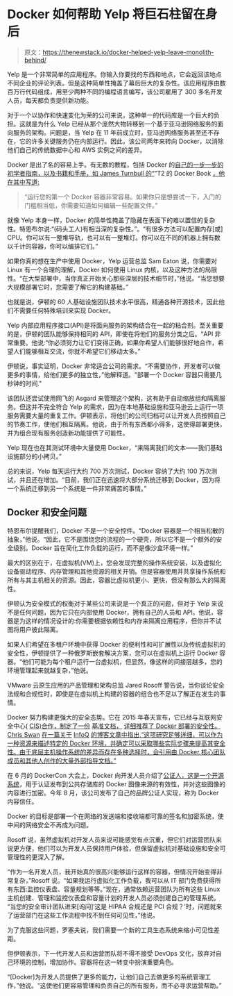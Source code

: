 # Docker 如何帮助 Yelp 将巨石柱留在身后

> 原文：<https://thenewstack.io/docker-helped-yelp-leave-monolith-behind/>

Yelp 是一个非常简单的应用程序。你输入你要找的东西和地点，它会返回该地点不同企业的评论列表。但是这种简单性掩盖了幕后巨大的复杂性。该应用程序由数百万行代码组成，用至少两种不同的编程语言编写，该公司雇用了 300 多名开发人员，每天都负责提供新功能。

对于一个以协作和快速变化为荣的公司来说，这种单一的代码库是一个巨大的负担。这就是为什么 Yelp 已经从那个庞然大物转移到一个基于亚马逊网络服务的面向服务的架构。问题是，当 Yelp 在 11 年前成立时，亚马逊网络服务甚至还不存在，它的许多关键服务仍在内部运行。因此，该公司两年来转向 Docker，以消除他们自己的传统数据中心和 AWS 实例之间的差异。

Docker 是出了名的容易上手。有无数的教程，包括 Docker 的[自己的一步一步的初学者指南，以及书籍和手册，如 James Turnbull 的“](https://www.docker.com/tryit)”T2 的 Docker Book [，他在其中写道:](https://www.docker.com/tryit)

> “运行您的第一个 Docker 容器非常容易。如果你只是想尝试一下，入门的门槛相当低，你需要知道如何编辑一些配置文件。”

就像 Yelp 本身一样，Docker 的简单性掩盖了隐藏在表面下的难以置信的复杂性。特恩布尔说:“(码头工人)有相当深的复杂性。”。“有很多方法可以配置内存[或] CPU。你可以有一整堆导轨，也可以有一整堆灯。你可以在不同的机器上拥有数以千计的容器，你可以编排它们。”

如果你真的想在生产中使用 Docker，Yelp 运营总监 Sam Eaton 说，你需要对 Linux 有一个合理的理解，Docker 如何使用 Linux 内核，以及这种方法的局限性。“在大型部署中，当你真正开始关心那些深层的技术细节时，”他说。“当您想要大规模部署它时，您需要了解它的构建基础。”

也就是说，伊顿的 60 人基础设施团队技术水平很高，精通各种开源技术，因此他们不需要任何特殊培训来实现 Docker。

Yelp 内部应用程序接口(API)是将面向服务的架构结合在一起的粘合剂。至关重要的是，伊顿的团队能够保持相同的 API，即使在将他们的服务分类之后。“API 非常重要。他说:“你必须努力让它们变得正确，如果你希望人们能够很好地合作，希望人们能够相互交流，你就不希望它们移动太多。”

伊顿说，事实证明，Docker 非常适合公司的需求。“不需要协作，开发者可以做更多的事情，给他们更多的独立性，”他解释道。"部署一个 Docker 容器只需要几秒钟的时间."

该团队还尝试使用网飞的 Asgard 来管理这个架构，这有助于自动缩放组和隔离服务。但这并不完全符合 Yelp 的需求，因为在本地基础设施和亚马逊云上运行一项服务需要大量的重复工作。伊顿表示，将他们的公司归档可以让开发人员按照自己的节奏工作，使他们相互隔离。他说，由于所有东西都小得多，这使得部署更快，并为组合现有服务创造新功能提供了可能性。

Yelp 现在也在其测试环境中大量使用 Docker，“来隔离我们的文本——我们基础设施部分的小拷贝。”

总的来说，Yelp 每天运行大约 700 万次测试，Docker 容纳了大约 100 万次测试，并且还在增加。“目前，我们正在迅速将大部分系统迁移到 Docker，因为将一个系统迁移到另一个系统是一件非常痛苦的事情。”

## Docker 和安全问题

特恩布尔提醒我们，Docker 不是一个安全控件。“Docker 容器是一个相当松散的抽象，”他说。“因此，它不是围绕您的流程的一个硬壳，所以它不是一个额外的安全级别。Docker 旨在简化工作负载的运行，而不是像沙盒环境一样。”

最大的区别在于，在虚拟机(VM)上，您会发现完整的操作系统安装，以及虚拟化设备驱动程序、内存管理和其他资源的相关开销。但是容器使用并共享操作系统和所有与其主机相关的资源。因此，容器比虚拟机更小、更快，但没有那么大的隔离性。

伊顿认为安全模式的权衡对于某些公司来说是一个真正的问题，但对于 Yelp 来说不是任何问题，因为它只在内部使用 Docker，拥有自己的人员和 API。他说，容器是为这样的情况设计的:你需要根据依赖性和内存来隔离应用程序，但你并不试图将用户彼此隔离。

如果人们希望在多租户环境中获得 Docker 的便利性和可扩展性以及传统虚拟机的安全性，伊顿提供了一种俄罗斯嵌套解决方案，您可以在虚拟机上运行 Docker 容器。“他们可能为每个租户运行一台虚拟机，但显然，像这样的间接层越多，您的环境管理起来就越复杂，”他说。

VMware 云原生应用的产品管理和架构总监 Jared Rosoff 警告说，当你谈论安全法规和合规性时，即使是在虚拟机上构建的容器的组合也不足以了解正在发生的事情。

Docker 努力构建更强大的安全态势。它在 2015 年春天宣布，它已经与互联网安全中心( [CIS)合作，制定了一份](http://www.cisecurity.org/) [基准文档，](http://www.cisecurity.org/) [详细推荐了 Docker 部署的安全性。](http://www.cisecurity.org/) [Chris Swan](http://blog.thestateofme.com/) [在一篇关于](http://www.cisecurity.org/) [InfoQ](http://www.infoq.com/news/2015/05/Docker-Security-Benchmark) [的博客文章中指出,“这项研究足够详细，可以作为一种资源来描述特定的 Docker 环境，并确定可以采取哪些实际步骤来提高其安全性。由于底层主机操作系统的差异而存在多种选择时，会引用由 Docker 核心团队成员和其他人创作的大量外部指导文档。”](http://www.cisecurity.org/)

在 6 月的 DockerCon 大会上，Docker 向开发人员介绍了[公证人，这是一个开源系统](http://www.cmswire.com/information-management/docker-engineer-our-containers-are-secure/)，用于认证发布到公共存储库的 Docker 图像来源的有效性，并对这些图像的内容进行加密。今年 8 月，该公司发布了自己的品牌公证人实现，称为 Docker 内容信任。

Docker 的目标是部署一个在网络的发送端和接收端都可靠的签名和加密系统，使中间的网络安全不再成为问题。

Rosoff 说，虽然虚拟机对开发人员来说可能感觉有点沉重，但它们对运营团队来说更方便，他们可以为开发人员保持用户体验，但保留虚拟机对基础设施和安全可管理性的更深入了解。

“作为一名开发人员，我开始真的很高兴能够运行这样的容器，但情况开始变得非常复杂，”Rosoff 说。“如果我运行虚拟化工作负载，我可以从 IT 部门免费获得所有东西:监控仪表盘、容量规划等等。”现在，通常依赖运营团队为所有这些 Linux 主机创建、管理和监控仪表盘和容量计划的开发人员必须创建自己的管理系统。
“当您的安全审计团队进来[询问]‘这是 HIPAA 合规还是 PCI 合规？’时，问题就来了运营部门在这些工作流程中找不到任何可见性，”他说。

为了克服这些问题，罗塞夫说，我们需要一个新的工具生态系统来缩小可见性差距。

但伊顿表示，下一代开发人员和运营团队将不得不接受 DevOps 文化，放弃对自己环境的控制，增加协作。容器将在这一转变中扮演重要角色。

“[Docker]为开发人员提供了更多的能力，让他们自己去做更多的系统管理工作，”他说。“这使他们更容易管理和负责自己的所有服务，而不必寻求运营帮助。”

<svg xmlns:xlink="http://www.w3.org/1999/xlink" viewBox="0 0 68 31" version="1.1"><title>Group</title> <desc>Created with Sketch.</desc></svg>